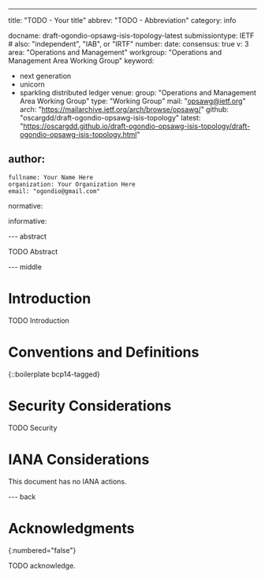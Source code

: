 ---
title: "TODO - Your title"
abbrev: "TODO - Abbreviation"
category: info

docname: draft-ogondio-opsawg-isis-topology-latest
submissiontype: IETF  # also: "independent", "IAB", or "IRTF"
number:
date:
consensus: true
v: 3
area: "Operations and Management"
workgroup: "Operations and Management Area Working Group"
keyword:
 - next generation
 - unicorn
 - sparkling distributed ledger
venue:
  group: "Operations and Management Area Working Group"
  type: "Working Group"
  mail: "opsawg@ietf.org"
  arch: "https://mailarchive.ietf.org/arch/browse/opsawg/"
  github: "oscargdd/draft-ogondio-opsawg-isis-topology"
  latest: "https://oscargdd.github.io/draft-ogondio-opsawg-isis-topology/draft-ogondio-opsawg-isis-topology.html"

author:
 -
    fullname: Your Name Here
    organization: Your Organization Here
    email: "ogondio@gmail.com"

normative:

informative:


--- abstract

TODO Abstract


--- middle

# Introduction

TODO Introduction


# Conventions and Definitions

{::boilerplate bcp14-tagged}


# Security Considerations

TODO Security


# IANA Considerations

This document has no IANA actions.


--- back

# Acknowledgments
{:numbered="false"}

TODO acknowledge.
